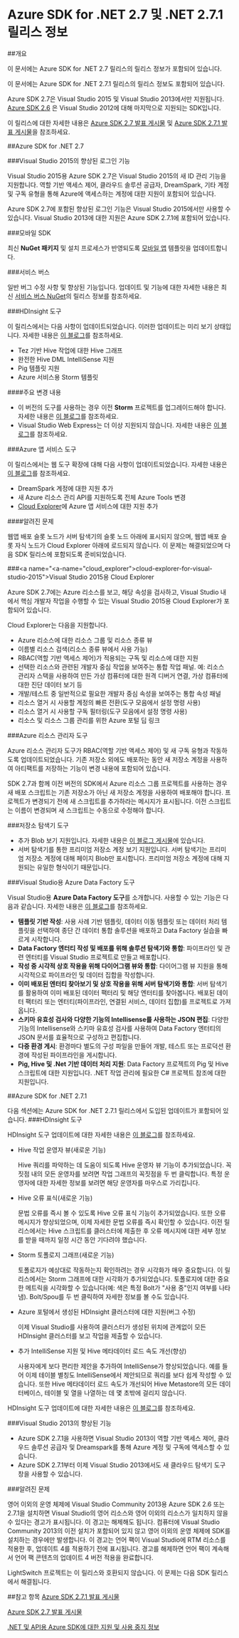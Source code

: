 
<properties 
   pageTitle="Azure SDK for .NET 2.7 및 .NET 2.7.1 릴리스 정보" 
   description="Azure SDK for .NET 2.7 및 .NET 2.7.1 릴리스 정보" 
   services="app-service\web" 
   documentationCenter=".net" 
   authors="Juliako" 
   manager="erikre" 
   editor=""/>

<tags
   ms.service="app-service"
   ms.devlang="multiple"
   ms.topic="article"
   ms.tgt_pltfrm="na"
   ms.workload="integration" 
   ms.date="10/17/2016"
   ms.author="juliako"/>


# <a name="azure-sdk-for-.net-2.7-and-.net-2.7.1-release-notes"></a>Azure SDK for .NET 2.7 및 .NET 2.7.1 릴리스 정보

##<a name="overview"></a>개요

이 문서에는 Azure SDK for .NET 2.7 릴리스의 릴리스 정보가 포함되어 있습니다. 

이 문서에는 Azure SDK for .NET 2.7.1 릴리스의 릴리스 정보도 포함되어 있습니다.

Azure SDK 2.7은 Visual Studio 2015 및 Visual Studio 2013에서만 지원됩니다. [Azure SDK 2.6](https://azure.microsoft.com/downloads/) 은 Visual Studio 2012에 대해 마지막으로 지원되는 SDK입니다.

이 릴리스에 대한 자세한 내용은 [Azure SDK 2.7 발표 게시물](https://azure.microsoft.com/blog/2015/07/20/announcing-the-azure-sdk-2-7-for-net/) 및 [Azure SDK 2.7.1 발표 게시물](http://go.microsoft.com/fwlink/?LinkId=623850)을 참조하세요.

##<a name="azure-sdk-for-.net-2.7"></a>Azure SDK for .NET 2.7

###<a name="sign-in-improvements-for-visual-studio-2015"></a>Visual Studio 2015의 향상된 로그인 기능

Visual Studio 2015용 Azure SDK 2.7은 Visual Studio 2015의 새 ID 관리 기능을 지원합니다.  역할 기반 액세스 제어, 클라우드 솔루션 공급자, DreamSpark, 기타 계정 및 구독 유형을 통해 Azure에 액세스하는 계정에 대한 지원이 포함되어 있습니다.

Azure SDK 2.7에 포함된 향상된 로그인 기능은 Visual Studio 2015에서만 사용할 수 있습니다. Visual Studio 2013에 대한 지원은 Azure SDK 2.7.1에 포함되어 있습니다.


###<a name="mobile-sdk"></a>모바일 SDK

최신 **NuGet 패키지** 및 설치 프로세스가 반영되도록 [모바일 앱](https://www.nuget.org/packages/Microsoft.Azure.Mobile.Server/) 템플릿을 업데이트합니다.

###<a name="service-bus"></a>서비스 버스 

일반 버그 수정 사항 및 향상된 기능입니다. 업데이트 및 기능에 대한 자세한 내용은 최신 [서비스 버스 NuGet](http://www.nuget.org/packages/WindowsAzure.ServiceBus/)의 릴리스 정보를 참조하세요.

###<a name="hdinsight-tools"></a>HDInsight 도구 

이 릴리스에서는 다음 사항이 업데이트되었습니다. 이러한 업데이트는 미리 보기 상태입니다. 자세한 내용은 [이 블로그](http://go.microsoft.com/fwlink/?LinkId=619108)를 참조하세요.

- Tez 기반 Hive 작업에 대한 Hive 그래프
- 완전한 Hive DML IntelliSense 지원
- Pig 템플릿 지원
- Azure 서비스용 Storm 템플릿

####<a name="breaking-changes"></a>주요 변경 내용

- 이 버전의 도구를 사용하는 경우 이전 **Storm** 프로젝트를 업그레이드해야 합니다. 자세한 내용은 [이 블로그](http://go.microsoft.com/fwlink/?LinkId=619108)를 참조하세요.
- Visual Studio Web Express는 더 이상 지원되지 않습니다. 자세한 내용은 [이 블로그](http://go.microsoft.com/fwlink/?LinkId=619108)를 참조하세요.

###<a name="azure-app-service-tools"></a>Azure 앱 서비스 도구

이 릴리스에서는 웹 도구 확장에 대해 다음 사항이 업데이트되었습니다. 자세한 내용은 [이 블로그](https://azure.microsoft.com/blog/2015/07/20/announcing-the-azure-sdk-2-7-for-net/)를 참조하세요. 

- DreamSpark 계정에 대한 지원 추가
- 새 Azure 리소스 관리 API를 지원하도록 전체 Azure Tools 변경
- [Cloud Explorer](#cloud_explorer)에 Azure 앱 서비스에 대한 지원 추가

####<a name="known-issues"></a>알려진 문제

웹앱 배포 슬롯 노드가 서버 탐색기의 슬롯 노드 아래에 표시되지 않으며, 웹앱 배포 슬롯 자식 노드가 Cloud Explorer 아래에 로드되지 않습니다. 이 문제는 해결되었으며 다음 SDK 릴리스에 포함되도록 준비되었습니다. 


###<a name="<a-name="cloud_explorer"></a>cloud-explorer-for-visual-studio-2015"></a><a name="cloud_explorer"></a>Visual Studio 2015용 Cloud Explorer

Azure SDK 2.7에는 Azure 리소스를 보고, 해당 속성을 검사하고, Visual Studio 내에서 핵심 개발자 작업을 수행할 수 있는 Visual Studio 2015용 Cloud Explorer가 포함되어 있습니다. 

Cloud Explorer는 다음을 지원합니다.

- Azure 리소스에 대한 리소스 그룹 및 리소스 종류 뷰 
- 이름별 리소스 검색(리소스 종류 뷰에서 사용 가능)
- RBAC(역할 기반 액세스 제어)가 적용되는 구독 및 리소스에 대한 지원 
- 선택한 리소스와 관련된 개발자 중심 작업을 보여주는 통합 작업 패널. 예: 리소스 관리자 스택을 사용하여 만든 가상 컴퓨터에 대한 원격 디버거 연결, 가상 컴퓨터에 대한 진단 데이터 보기 등
- 개발/테스트 중 일반적으로 필요한 개발자 중심 속성을 보여주는 통합 속성 패널 
- 리소스 열거 시 사용할 계정의 빠른 전환(도구 모음에서 설정 명령 사용) 
- 리소스 열거 시 사용할 구독 필터링(도구 모음에서 설정 명령 사용) 
- 리소스 및 리소스 그룹 관리를 위한 Azure 포털 딥 링크 
 
 
###<a name="azure-resource-manager-tools"></a>Azure 리소스 관리자 도구 

Azure 리소스 관리자 도구가 RBAC(역할 기반 액세스 제어) 및 새 구독 유형과 작동하도록 업데이트되었습니다.  기존 저장소 외에도 배포하는 동안 새 저장소 계정을 사용하여 아티팩트를 저장하는 기능이 변경 내용에 포함되어 있습니다.  

SDK 2.7과 함께 이전 버전의 SDK에서 Azure 리소스 그룹 프로젝트를 사용하는 경우 새 배포 스크립트는 기존 저장소가 아닌 새 저장소 계정을 사용하여 배포해야 합니다.  프로젝트가 변경되기 전에 새 스크립트를 추가하라는 메시지가 표시됩니다.  이전 스크립트는 이름이 변경되며 새 스크립트는 수동으로 수정해야 합니다.
 
 
###<a name="storage-explorer-tools"></a>저장소 탐색기 도구 

- 추가 Blob 보기 지원입니다. 자세한 내용은 [이 블로그 게시물](http://blogs.msdn.com/b/windowsazurestorage/archive/2015/04/13/introducing-azure-storage-append-blob.aspx)에 있습니다. 
- 서버 탐색기를 통한 프리미엄 저장소 계정 보기 지원입니다. 서버 탐색기는 프리미엄 저장소 계정에 대해 페이지 Blob만 표시합니다. 프리미엄 저장소 계정에 대해 지원되는 유일한 형식이기 때문입니다.

###<a name="azure-data-factory-tools-for-visual-studio"></a>Visual Studio용 Azure Data Factory 도구 

Visual Studio용 **Azure Data Factory 도구**를 소개합니다. 사용할 수 있는 기능은 다음과 같습니다. 자세한 내용은 [이 블로그](http://go.microsoft.com/fwlink/?LinkId=617530)를 참조하세요.

- **템플릿 기반 작성**: 사용 사례 기반 템플릿, 데이터 이동 템플릿 또는 데이터 처리 템플릿을 선택하여 종단 간 데이터 통합 솔루션을 배포하고 Data Factory 실습을 빠르게 시작합니다. 
- **Data Factory 엔터티 작성 및 배포를 위해 솔루션 탐색기와 통합**: 파이프라인 및 관련 엔터티를 Visual Studio 프로젝트로 만들고 배포합니다. 
- **작성 중 시각적 상호 작용을 위해 다이어그램 뷰와 통합**: 다이어그램 뷰 지원을 통해 시각적으로 파이프라인 및 데이터 집합을 작성합니다. 
- **이미 배포된 엔터티 찾아보기 및 상호 작용을 위해 서버 탐색기와 통합**: 서버 탐색기를 활용하여 이미 배포된 데이터 팩터리 및 해당 엔터티를 찾아봅니다. 배포된 데이터 팩터리 또는 엔터티(파이프라인, 연결된 서비스, 데이터 집합)를 프로젝트로 가져옵니다. 
- **스키마 유효성 검사와 다양한 기능의 Intellisense를 사용하는 JSON 편집**: 다양한 기능의 Intellisense와 스키마 유효성 검사를 사용하여 Data Factory 엔터티의 JSON 문서를 효율적으로 구성하고 편집합니다. 
- **다중 환경 게시**: 환경마다 별도의 구성 파일을 만들어 개발, 테스트 또는 프로덕션 환경에 작성된 파이프라인을 게시합니다.
- **Pig, Hive 및 .Net 기반 데이터 처리 지원**: Data Factory 프로젝트의 Pig 및 Hive 스크립트에 대한 지원입니다. .NET 작업 관리에 필요한 C# 프로젝트 참조에 대한 지원입니다.

##<a name="azure-sdk-for-.net-2.7.1"></a>Azure SDK for .NET 2.7.1

다음 섹션에는 Azure SDK for .NET 2.7.1 릴리스에서 도입된 업데이트가 포함되어 있습니다.
###<a name="hdinsight-tools"></a>HDInsight 도구 

HDInsight 도구 업데이트에 대한 자세한 내용은 [이 블로그](http://go.microsoft.com/fwlink/?LinkId=623831)를 참조하세요.

- Hive 작업 운영자 뷰(새로운 기능)

    Hive 쿼리를 파악하는 데 도움이 되도록 Hive 운영자 뷰 기능이 추가되었습니다. 꼭짓점 내의 모든 운영자를 보려면 작업 그래프의 꼭짓점을 두 번 클릭합니다. 특정 운영자에 대한 자세한 정보를 보려면 해당 운영자를 마우스로 가리킵니다.
- Hive 오류 표식(새로운 기능)

    문법 오류를 즉시 볼 수 있도록 Hive 오류 표식 기능이 추가되었습니다. 또한 오류 메시지가 향상되었으며, 이제 자세한 문법 오류를 즉시 확인할 수 있습니다. 이전 릴리스에서는 Hive 스크립트를 클러스터에 제출한 후 오류 메시지에 대한 세부 정보를 받을 때까지 일정 시간 동안 기다려야 했습니다.  
- Storm 토폴로지 그래프(새로운 기능)

    토폴로지가 예상대로 작동하는지 확인하려는 경우 시각화가 매우 중요합니다. 이 릴리스에서는 Storm 그래프에 대한 시각화가 추가되었습니다. 토폴로지에 대한 중요한 메트릭을 시각화할 수 있습니다(예: 색은 특정 Bolt가 "사용 중"인지 여부를 나타냄). Bolt/Spou를 두 번 클릭하여 자세한 정보를 볼 수도 있습니다.

- Azure 포털에서 생성된 HDInsight 클러스터에 대한 지원(버그 수정)

    이제 Visual Studio를 사용하여 클러스터가 생성된 위치에 관계없이 모든 HDInsight 클러스터를 보고 작업을 제출할 수 있습니다.

- 추가 IntelliSense 지원 및 Hive 메타데이터 로드 속도 개선(향상)

    사용자에게 보다 편리한 제안을 추가하여 IntelliSense가 향상되었습니다. 예를 들어 이제 테이블 별칭도 IntelliSense에서 제안되므로 쿼리를 보다 쉽게 작성할 수 있습니다. 또한 Hive 메타데이터 로드 속도가 개선되어 Hive Metastore의 모든 데이터베이스, 테이블 및 열을 나열하는 데 몇 초밖에 걸리지 않습니다.

HDInsight 도구 업데이트에 대한 자세한 내용은 [이 블로그](http://go.microsoft.com/fwlink/?LinkId=623831)를 참조하세요.

###<a name="improvements-in-visual-studio-2013"></a>Visual Studio 2013의 향상된 기능

- Azure SDK 2.7.1을 사용하면 Visual Studio 2013이 역할 기반 액세스 제어, 클라우드 솔루션 공급자 및 Dreamspark를 통해 Azure 계정 및 구독에 액세스할 수 있습니다.
- Azure SDK 2.7.1부터 이제 Visual Studio 2013에서도 새 클라우드 탐색기 도구 창을 사용할 수 있습니다.

###<a name="known-issues"></a>알려진 문제

영어 이외의 운영 체제에 Visual Studio Community 2013용 Azure SDK 2.6 또는 2.7.1을 설치하면 Visual Studio의 영어 리소스와 영어 이외의 리소스가 일치하지 않을 수 있다는 경고가 표시됩니다. 이 경고는 해제해도 됩니다. 컴퓨터에 Visual Studio Community 2013의 이전 설치가 포함되어 있지 않고 영어 이외의 운영 체제에 SDK를 설치하는 경우에만 발생합니다. 이 경고는 언어 팩이 Visual Studio에 RTM 리소스를 적용한 후, 업데이트 4를 적용하기 전에 표시됩니다. 경고를 해제하면 언어 팩이 계속해서 언어 팩 콘텐츠의 업데이트 4 버전 적용을 완료합니다.

LightSwitch 프로젝트는 이 릴리스와 호환되지 않습니다. 이 문제는 다음 SDK 릴리스에서 해결됩니다.

##<a name="also-see"></a>참고 항목
[Azure SDK 2.7.1 발표 게시물](http://go.microsoft.com/fwlink/?LinkId=623850)

[Azure SDK 2.7 발표 게시물](https://azure.microsoft.com/blog/2015/07/20/announcing-the-azure-sdk-2-7-for-net/)

[.NET 및 API용 Azure SDK에 대한 지원 및 사용 중지 정보](https://msdn.microsoft.com/library/azure/dn479282.aspx/)



<!--HONumber=Oct16_HO2-->


